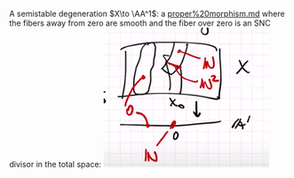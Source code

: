 A semistable degeneration $X\to \AA^1$: a [proper%20morphism.md](proper%20morphism.md) where the fibers away from zero are smooth and the fiber over zero is an SNC divisor in the total space:
![](_attachments/Pasted%20image%2020210515182208.png)
